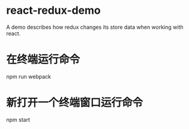 # react-redux-demo
A demo describes how redux changes its store data when working with react. 


# 在终端运行命令
npm run webpack

# 新打开一个终端窗口运行命令
npm start
